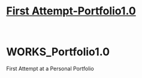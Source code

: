 

<a href="https://jwalla7.github.io/WORKS_Portfolio-1.0/" target="_blank"><h1>First Attempt-Portfolio1.0</h1><a/>
  <br>
# WORKS_Portfolio1.0
First Attempt at a Personal Portfolio
